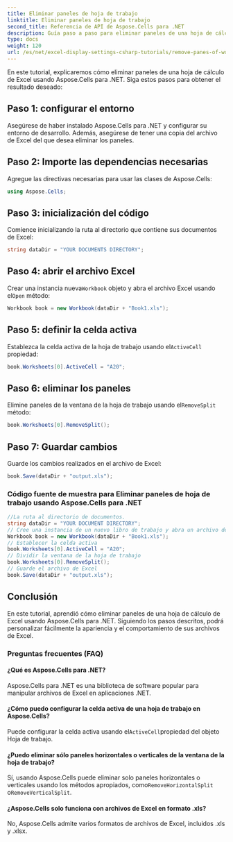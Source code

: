 ```yaml
---
title: Eliminar paneles de hoja de trabajo
linktitle: Eliminar paneles de hoja de trabajo
second_title: Referencia de API de Aspose.Cells para .NET
description: Guía paso a paso para eliminar paneles de una hoja de cálculo de Excel usando Aspose.Cells para .NET.
type: docs
weight: 120
url: /es/net/excel-display-settings-csharp-tutorials/remove-panes-of-worksheet/
---
```

En este tutorial, explicaremos cómo eliminar paneles de una hoja de cálculo de Excel usando Aspose.Cells para .NET. Siga estos pasos para obtener el resultado deseado:

## Paso 1: configurar el entorno

Asegúrese de haber instalado Aspose.Cells para .NET y configurar su entorno de desarrollo. Además, asegúrese de tener una copia del archivo de Excel del que desea eliminar los paneles.

## Paso 2: Importe las dependencias necesarias

Agregue las directivas necesarias para usar las clases de Aspose.Cells:

```csharp
using Aspose.Cells;
```

## Paso 3: inicialización del código

Comience inicializando la ruta al directorio que contiene sus documentos de Excel:

```csharp
string dataDir = "YOUR DOCUMENTS DIRECTORY";
```

## Paso 4: abrir el archivo Excel

 Crear una instancia nueva`Workbook` objeto y abra el archivo Excel usando el`Open` método:

```csharp
Workbook book = new Workbook(dataDir + "Book1.xls");
```

## Paso 5: definir la celda activa

 Establezca la celda activa de la hoja de trabajo usando el`ActiveCell` propiedad:

```csharp
book.Worksheets[0].ActiveCell = "A20";
```

## Paso 6: eliminar los paneles

 Elimine paneles de la ventana de la hoja de trabajo usando el`RemoveSplit` método:

```csharp
book.Worksheets[0].RemoveSplit();
```

## Paso 7: Guardar cambios

Guarde los cambios realizados en el archivo de Excel:

```csharp
book.Save(dataDir + "output.xls");
```

### Código fuente de muestra para Eliminar paneles de hoja de trabajo usando Aspose.Cells para .NET 
```csharp
//La ruta al directorio de documentos.
string dataDir = "YOUR DOCUMENT DIRECTORY";
// Cree una instancia de un nuevo libro de trabajo y abra un archivo de plantilla
Workbook book = new Workbook(dataDir + "Book1.xls");
// Establecer la celda activa
book.Worksheets[0].ActiveCell = "A20";
// Dividir la ventana de la hoja de trabajo
book.Worksheets[0].RemoveSplit();
// Guarde el archivo de Excel
book.Save(dataDir + "output.xls");
```

## Conclusión

En este tutorial, aprendió cómo eliminar paneles de una hoja de cálculo de Excel usando Aspose.Cells para .NET. Siguiendo los pasos descritos, podrá personalizar fácilmente la apariencia y el comportamiento de sus archivos de Excel.

### Preguntas frecuentes (FAQ)

#### ¿Qué es Aspose.Cells para .NET?

Aspose.Cells para .NET es una biblioteca de software popular para manipular archivos de Excel en aplicaciones .NET.

#### ¿Cómo puedo configurar la celda activa de una hoja de trabajo en Aspose.Cells?

 Puede configurar la celda activa usando el`ActiveCell`propiedad del objeto Hoja de trabajo.

#### ¿Puedo eliminar sólo paneles horizontales o verticales de la ventana de la hoja de trabajo?

 Sí, usando Aspose.Cells puede eliminar solo paneles horizontales o verticales usando los métodos apropiados, como`RemoveHorizontalSplit` o`RemoveVerticalSplit`.

#### ¿Aspose.Cells solo funciona con archivos de Excel en formato .xls?

No, Aspose.Cells admite varios formatos de archivos de Excel, incluidos .xls y .xlsx.
	
